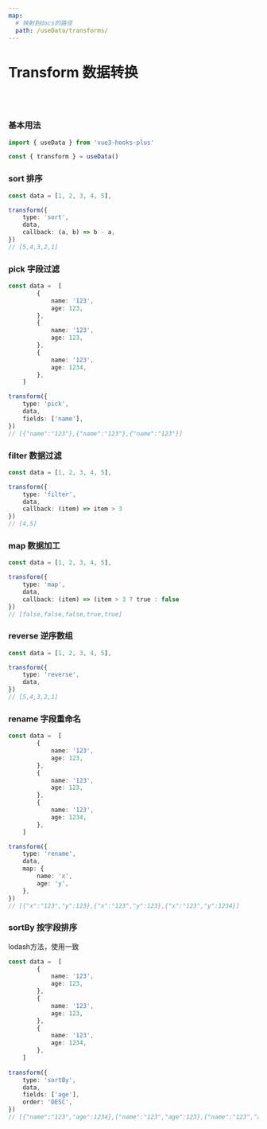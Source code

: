 ```yaml
---
map:
  # 映射到docs的路径
  path: /useData/transforms/
---
```


# Transform 数据转换

<br />
<br />

<!-- ## 代码演示

<demo src="./demo/demo.vue"
  language="vue"
  title="基本用法"
  desc="判断类型">
</demo> -->

### 基本用法

```typescript
import { useData } from 'vue3-hooks-plus'

const { transform } = useData()
```

### sort 排序
```typescript
const data = [1, 2, 3, 4, 5],

transform({
	type: 'sort',
	data,
	callback: (a, b) => b - a,
})
// [5,4,3,2,1]
```



### pick 字段过滤
```typescript
const data =  [
		{
			name: '123',
			age: 123,
		},
		{
			name: '123',
			age: 123,
		},
		{
			name: '123',
			age: 1234,
		},
	]

transform({
	type: 'pick',
	data,
	fields: ['name'],
})
// [{"name":"123"},{"name":"123"},{"name":"123"}]
```


### filter 数据过滤
```typescript
const data = [1, 2, 3, 4, 5],

transform({
	type: 'filter',
	data,
    callback: (item) => item > 3
})
// [4,5]
```

### map 数据加工
```typescript
const data = [1, 2, 3, 4, 5],

transform({
	type: 'map',
	data,
    callback: (item) => (item > 3 ? true : false
})
// [false,false,false,true,true]
```

### reverse 逆序数组
```typescript
const data = [1, 2, 3, 4, 5],

transform({
	type: 'reverse',
	data,
})
// [5,4,3,2,1]
```

### rename 字段重命名
```typescript
const data =  [
		{
			name: '123',
			age: 123,
		},
		{
			name: '123',
			age: 123,
		},
		{
			name: '123',
			age: 1234,
		},
	]

transform({
	type: 'rename',
	data,
	map: {
		name: 'x',
		age: 'y',
	},
})
// [{"x":"123","y":123},{"x":"123","y":123},{"x":"123","y":1234}]
```

### sortBy 按字段排序
lodash方法，使用一致
```typescript
const data =  [
		{
			name: '123',
			age: 123,
		},
		{
			name: '123',
			age: 123,
		},
		{
			name: '123',
			age: 1234,
		},
	]
  
transform({
	type: 'sortBy',
	data,
	fields: ['age'],
	order: 'DESC',
})
// [{"name":"123","age":1234},{"name":"123","age":123},{"name":"123","age":123}]
```





